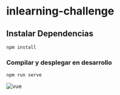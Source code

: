 # inlearning-challenge

## Instalar Dependencias
```
npm install
```

### Compilar y desplegar en desarrollo
```
npm run serve
```
![vue](https://github.com/E-RI-CK/inLearning_Challenge/assets/74332121/e51b5383-a128-4678-817b-75a75c5fb659)
